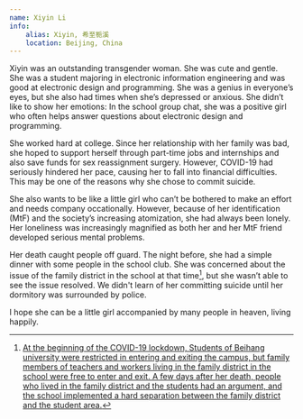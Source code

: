 ```yaml
---
name: Xiyin Li
info:
    alias: Xiyin, 希至栀溪
    location: Beijing, China
---
```


Xiyin was an outstanding transgender woman. She was cute and gentle. She was a student majoring in electronic information engineering and was good at electronic design and programming. She was a genius in everyone’s eyes, but she also had times when she’s depressed or anxious. She didn’t like to show her emotions: In the school group chat, she was a positive girl who often helps answer questions about electronic design and programming.

She worked hard at college. Since her relationship with her family was bad, she hoped to support herself through part-time jobs and internships and also save funds for sex reassignment surgery. However, COVID-19 had seriously hindered her pace, causing her to fall into financial difficulties. This may be one of the reasons why she chose to commit suicide.

She also wants to be like a little girl who can’t be bothered to make an effort and needs company occationally. However, because of her identification (MtF) and the society’s increasing atomization, she had always been lonely. Her loneliness was increasingly magnified as both her and her MtF friend developed serious mental problems.

Her death caught people off guard. The night before, she had a simple dinner with some people in the school club. She was concerned about the issue of the family district in the school at that time[^1], but she wasn’t able to see the issue resolved. We didn't learn of her committing suicide until her dormitory was surrounded by police.

I hope she can be a little girl accompanied by many people in heaven, living happily.

[^1]:[At the beginning of the COVID-19 lockdown, Students of Beihang university were restricted in entering and exiting the campus, but family members of teachers and workers living in the family district in the school were free to enter and exit. A few days after her death, people who lived in the family district and the students had an argument, and the school implemented a hard separation between the family district and the student area.](https://www.bilibili.com/video/BV1GF41157DW)


